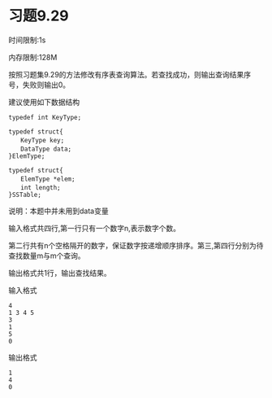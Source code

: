 # 习题9.29
时间限制:1s

内存限制:128M

按照习题集9.29的方法修改有序表查询算法。若查找成功，则输出查询结果序号，失败则输出0。

建议使用如下数据结构

    typedef int KeyType;

    typedef struct{
    　　KeyType key;
    　　DataType data;
    }ElemType;

    typedef struct{
    　　ElemType *elem;
    　　int length;
    }SSTable;

说明：本题中并未用到data变量

输入格式共四行,第一行只有一个数字n,表示数字个数。

第二行共有n个空格隔开的数字，保证数字按递增顺序排序。第三,第四行分别为待查找数量m与m个查询。

输出格式共1行，输出查找结果。

输入格式

    4
    1 3 4 5
    3
    1
    5
    0
    
输出格式

    1
    4
    0
    